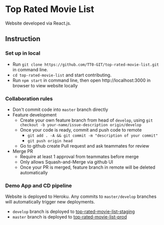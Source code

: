 # Top Rated Movie List
Website developed via React.js.

## Instruction

### Set up in local
* Run `git clone https://github.com/TT0-GIT/top-rated-movie-list.git` in command line.
* `cd top-rated-movie-list` and start contributing.
* Run `npm start` in command line, then open http://localhost:3000 in browser to view website locally

### Collaboration rules
* Don't commit code into `master` branch directly
* Feature development
  * Create your own feature branch from head of `develop`, using `git checkout -b your-name/issue-description origin/develop`
  * Once your code is ready, commit and push code to remote
    * `git add . -A && git commit -m "description of your commit"`
    * `git push origin head`
  * Go to github create Pull request and ask teammates for review
* Merge PR
  * Require at least 1 approval from teammates before merge
  * Only allows Squash-and-Merge via github UI
  * Once your PR is merged, feature branch in remote will be deleted automatically

### Demo App and CD pipeline
Website is deployed to Heroku. Any commits to `master/develop` branches will automatically trigger new deployments.
* `develop` branch is deployed to [top-rated-movie-list-staging](https://top-rated-movie-list-staging.herokuapp.com)
* `master` branch is deployed to [top-rated-movie-list-prod](https://top-rated-movie-list-prod.herokuapp.com)
